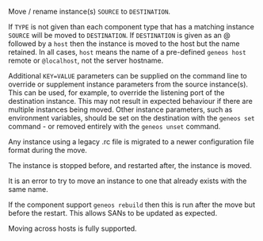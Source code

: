 Move / rename instance(s) `SOURCE` to `DESTINATION`.

If `TYPE` is not given than each component type that has a matching instance `SOURCE` will be moved to `DESTINATION`. If `DESTINATION` is given as an @ followed by a `host` then the instance is moved to the host but the name retained. In all cases, `host` means the name of a pre-defined `geneos host` remote or `@localhost`, not the server hostname.

Additional `KEY=VALUE` parameters can be supplied on the command line to override or supplement instance parameters from the source instance(s). This can be used, for example, to override the listening port of the destination instance. This may not result in expected behaviour if there are multiple instances being moved. Other instance parameters, such as environment variables, should be set on the destination with the `geneos set` command - or removed entirely with the `geneos unset` command.

Any instance using a legacy .rc file is migrated to a newer configuration file format during the move.

The instance is stopped before, and restarted after, the instance is moved.
 
It is an error to try to move an instance to one that already exists with the same name.

If the component support `geneos rebuild` then this is run after the move but before the restart. This allows SANs to be updated as expected.

Moving across hosts is fully supported.
